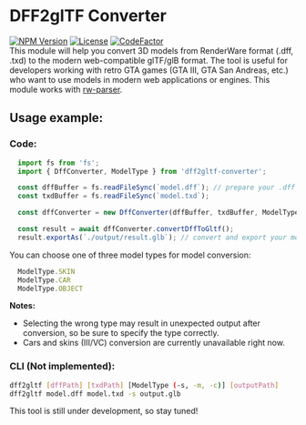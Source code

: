 # DFF2glTF Converter
[![NPM Version](https://img.shields.io/npm/v/dff2gltf-converter?style=flat&color=royalblue)](https://www.npmjs.com/package/dff2gltf-converter)
[![License](https://img.shields.io/github/license/AlterSDB/dff2gltf-converter?color=seagreen)](https://github.com/AlterSDB/dff2gltf-converter/blob/main/LICENSE.md)
[![CodeFactor](https://www.codefactor.io/repository/github/altersdb/dff2gltf-converter/badge/main)](https://www.codefactor.io/repository/github/altersdb/dff2gltf-converter/overview/main)  
This module will help you convert 3D models from RenderWare format (.dff, .txd) to the modern web-compatible glTF/glB format. 
The tool is useful for developers working with retro GTA games (GTA III, GTA San Andreas, etc.) who want to use models in modern web applications or engines.
This module works with [rw-parser](https://github.com/Timic3/rw-parser).  
## Usage example:
### Code:
```js
  import fs from 'fs';
  import { DffConverter, ModelType } from 'dff2gltf-converter';

  const dffBuffer = fs.readFileSync(`model.dff`); // prepare your .dff and .txd as bytes buffer
  const txdBuffer = fs.readFileSync(`model.txd`);

  const dffConverter = new DffConverter(dffBuffer, txdBuffer, ModelType.OBJECT); // initialize with params

  const result = await dffConverter.convertDffToGltf(); 
  result.exportAs(`./output/result.glb`); // convert and export your model in .gltf or .glb
```
You can choose one of three model types for model conversion:
```js
  ModelType.SKIN
  ModelType.CAR
  ModelType.OBJECT
```
**Notes:** 
* Selecting the wrong type may result in unexpected output after conversion, so be sure to specify the type correctly.
* Cars and skins (III/VC) conversion are currently unavailable right now.

### CLI (Not implemented):
```sh
dff2gltf [dffPath] [txdPath] [ModelType (-s, -m, -c)] [outputPath]
dff2gltf model.dff model.txd -s output.glb
```
This tool is still under development, so stay tuned!
